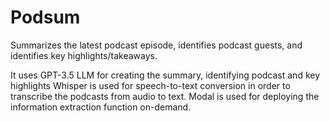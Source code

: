 # Podsum

Summarizes the latest podcast episode, identifies podcast guests, and identifies key highlights/takeaways.

It uses GPT-3.5 LLM for creating the summary, identifying podcast and key highlights
Whisper is used for speech-to-text conversion in order to transcribe the podcasts from audio to text.
Modal is used for deploying the information extraction function on-demand.
